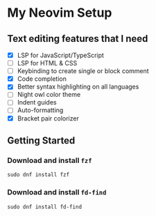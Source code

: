 # My Neovim Setup

## Text editing features that I need

- [x] LSP for JavaScript/TypeScript
- [ ] LSP for HTML & CSS
- [ ] Keybinding to create single or block comment
- [x] Code completion
- [x] Better syntax highlighting on all languages
- [ ] Night owl color theme
- [ ] Indent guides
- [ ] Auto-formatting
- [x] Bracket pair colorizer

## Getting Started

### Download and install `fzf`

```console
sudo dnf install fzf
```

### Download and install `fd-find`

```console
sudo dnf install fd-find
```
